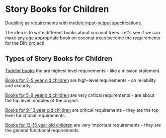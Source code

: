 # Story Books for Children

Doubling as requirements with module [input-output](https://github.com/beyond-decentralized/AIRroot/issues/4) specifications.

The idea is to write different books about coconut trees. Let's see if we can make any age appropriate book on coconut trees become the requirements for the DIN project!

## Types of Story Books for Children

[Toddler books](./Age_1_to_3) the are highest level requirements - like a mission statement.

[Books for 3-5 year old children](./Age_3_to_5) are high-level requirements -  on reliability and security.

[Books for 5-9 year old children](./Age_5_to_9) are very critical requirements - are about the top level modules of the project.

[Books for 9-13 year old children](./Age_9_to_13) are critical requirements - they are the top level functional requirements.

[Books for 13-15 year old children](./Age_13_to_15) are very important requirements - they are the general functional requirements.
